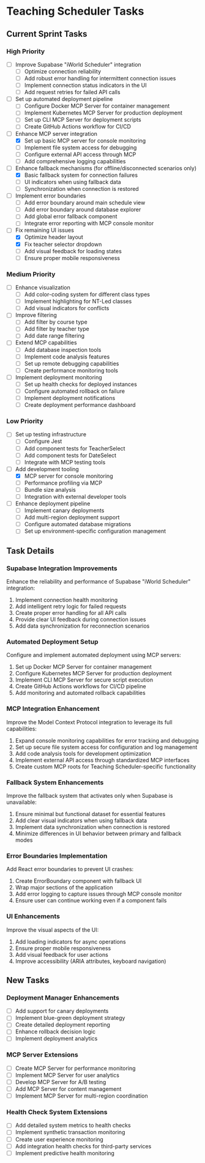 # Teaching Scheduler Tasks

## Current Sprint Tasks

### High Priority
- [ ] Improve Supabase "iWorld Scheduler" integration
  - [ ] Optimize connection reliability
  - [ ] Add robust error handling for intermittent connection issues
  - [ ] Implement connection status indicators in the UI
  - [ ] Add request retries for failed API calls

- [ ] Set up automated deployment pipeline
  - [ ] Configure Docker MCP Server for container management
  - [ ] Implement Kubernetes MCP Server for production deployment
  - [ ] Set up CLI MCP Server for deployment scripts
  - [ ] Create GitHub Actions workflow for CI/CD

- [ ] Enhance MCP server integration
  - [x] Set up basic MCP server for console monitoring
  - [ ] Implement file system access for debugging
  - [ ] Configure external API access through MCP
  - [ ] Add comprehensive logging capabilities

- [ ] Enhance fallback mechanisms (for offline/disconnected scenarios only)
  - [x] Basic fallback system for connection failures
  - [ ] UI indicators when using fallback data
  - [ ] Synchronization when connection is restored

- [ ] Implement error boundaries
  - [ ] Add error boundary around main schedule view
  - [ ] Add error boundary around database explorer
  - [ ] Add global error fallback component
  - [ ] Integrate error reporting with MCP console monitor

- [ ] Fix remaining UI issues
  - [x] Optimize header layout
  - [x] Fix teacher selector dropdown
  - [ ] Add visual feedback for loading states
  - [ ] Ensure proper mobile responsiveness

### Medium Priority
- [ ] Enhance visualization
  - [ ] Add color-coding system for different class types
  - [ ] Implement highlighting for NT-Led classes
  - [ ] Add visual indicators for conflicts

- [ ] Improve filtering
  - [ ] Add filter by course type
  - [ ] Add filter by teacher type
  - [ ] Add date range filtering
  
- [ ] Extend MCP capabilities
  - [ ] Add database inspection tools
  - [ ] Implement code analysis features
  - [ ] Set up remote debugging capabilities
  - [ ] Create performance monitoring tools

- [ ] Implement deployment monitoring
  - [ ] Set up health checks for deployed instances
  - [ ] Configure automated rollback on failure
  - [ ] Implement deployment notifications
  - [ ] Create deployment performance dashboard

### Low Priority
- [ ] Set up testing infrastructure
  - [ ] Configure Jest
  - [ ] Add component tests for TeacherSelect
  - [ ] Add component tests for DateSelect
  - [ ] Integrate with MCP testing tools

- [ ] Add development tooling
  - [x] MCP server for console monitoring
  - [ ] Performance profiling via MCP
  - [ ] Bundle size analysis
  - [ ] Integration with external developer tools

- [ ] Enhance deployment pipeline
  - [ ] Implement canary deployments
  - [ ] Add multi-region deployment support
  - [ ] Configure automated database migrations
  - [ ] Set up environment-specific configuration management

## Task Details

### Supabase Integration Improvements

Enhance the reliability and performance of Supabase "iWorld Scheduler" integration:

1. Implement connection health monitoring
2. Add intelligent retry logic for failed requests
3. Create proper error handling for all API calls
4. Provide clear UI feedback during connection issues
5. Add data synchronization for reconnection scenarios

### Automated Deployment Setup

Configure and implement automated deployment using MCP servers:

1. Set up Docker MCP Server for container management
2. Configure Kubernetes MCP Server for production deployment
3. Implement CLI MCP Server for secure script execution
4. Create GitHub Actions workflows for CI/CD pipeline
5. Add monitoring and automated rollback capabilities

### MCP Integration Enhancement

Improve the Model Context Protocol integration to leverage its full capabilities:

1. Expand console monitoring capabilities for error tracking and debugging
2. Set up secure file system access for configuration and log management
3. Add code analysis tools for development optimization
4. Implement external API access through standardized MCP interfaces
5. Create custom MCP roots for Teaching Scheduler-specific functionality

### Fallback System Enhancements

Improve the fallback system that activates only when Supabase is unavailable:

1. Ensure minimal but functional dataset for essential features
2. Add clear visual indicators when using fallback data
3. Implement data synchronization when connection is restored
4. Minimize differences in UI behavior between primary and fallback modes

### Error Boundaries Implementation

Add React error boundaries to prevent UI crashes:

1. Create ErrorBoundary component with fallback UI
2. Wrap major sections of the application
3. Add error logging to capture issues through MCP console monitor
4. Ensure user can continue working even if a component fails

### UI Enhancements

Improve the visual aspects of the UI:

1. Add loading indicators for async operations
2. Ensure proper mobile responsiveness
3. Add visual feedback for user actions
4. Improve accessibility (ARIA attributes, keyboard navigation)

## New Tasks

### Deployment Manager Enhancements

- [ ] Add support for canary deployments
- [ ] Implement blue-green deployment strategy
- [ ] Create detailed deployment reporting
- [ ] Enhance rollback decision logic
- [ ] Implement deployment analytics

### MCP Server Extensions

- [ ] Create MCP Server for performance monitoring
- [ ] Implement MCP Server for user analytics
- [ ] Develop MCP Server for A/B testing
- [ ] Add MCP Server for content management
- [ ] Implement MCP Server for multi-region coordination

### Health Check System Extensions

- [ ] Add detailed system metrics to health checks
- [ ] Implement synthetic transaction monitoring
- [ ] Create user experience monitoring
- [ ] Add integration health checks for third-party services
- [ ] Implement predictive health monitoring 